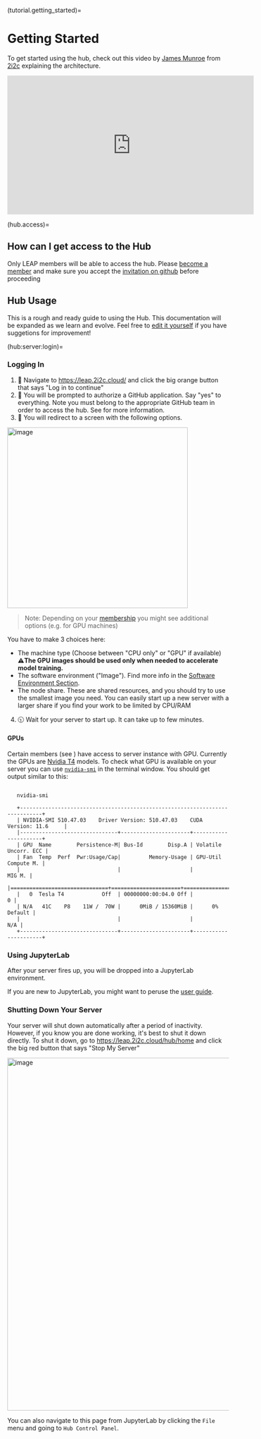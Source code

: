 (tutorial.getting_started)=

# Getting Started

To get started using the hub, check out this video by [James Munroe](https://github.com/jmunroe) from [2i2c](https://2i2c.org) explaining the architecture.

<iframe width="560" height="315" src="https://www.youtube.com/embed/RKXWxtNqWKw" title="YouTube video player" frameborder="0" allow="accelerometer; autoplay; clipboard-write; encrypted-media; gyroscope; picture-in-picture" allowfullscreen></iframe>

(hub.access)=

## How can I get access to the Hub

Only LEAP members will be able to access the hub. Please [become a member](users.membership.apply) and make sure you accept the [invitation on github](faq.where_is_my_invite) before proceeding

## Hub Usage

This is a rough and ready guide to using the Hub.
This documentation will be expanded as we learn and evolve.
Feel free to [edit it yourself](https://github.com/leap-stc/leap-stc.github.io/blob/main/book/leap-pangeo/jupyterhub.md) if you have suggetions for improvement!

(hub:server:login)=

### Logging In

1. 👀 Navigate to <https://leap.2i2c.cloud/> and click the big orange button that says "Log in to continue"
1. 🔐 You will be prompted to authorize a GitHub application. Say "yes" to everything.
   Note you must belong to the appropriate GitHub team in order to access the hub.
   See [](reference.membership.team-resources)  for more information.
1. 📠 You will redirect to a screen with the following options.

<img width="410" alt="image" src="https://github.com/leap-stc/leap-stc.github.io/assets/14314623/088946a1-896f-4ff8-af91-8107c9f14cfd">

> Note: Depending on your [membership](reference.membership.tiers) you might see additional options (e.g. for GPU machines)

You have to make 3 choices here:

- The machine type (Choose between "CPU only" or "GPU" if available)
  **⚠️The GPU images should be used only when needed to accelerate model training.**
- The software environment ("Image"). Find more info in the [Software Environment Section](reference.infrastructure.hub.software_env).
- The node share. These are shared resources, and you should try to use the smallest image you need. You can easily start up a new server with a larger share if you find your work to be limited by CPU/RAM

4. 🕥 Wait for your server to start up. It can take up to few minutes.

#### GPUs

Certain members (see [](reference.membership.team-resources)) have access to server instance with GPU. Currently the GPUs are [Nvidia T4](https://www.nvidia.com/en-us/data-center/tesla-t4/) models. To check what GPU is available on your server you can use [`nvidia-smi`](https://developer.nvidia.com/nvidia-system-management-interface) in the terminal window. You should get output similar to this:

```shell

   nvidia-smi
   
   +-----------------------------------------------------------------------------+
   | NVIDIA-SMI 510.47.03    Driver Version: 510.47.03    CUDA Version: 11.6     |
   |-------------------------------+----------------------+----------------------+
   | GPU  Name        Persistence-M| Bus-Id        Disp.A | Volatile Uncorr. ECC |
   | Fan  Temp  Perf  Pwr:Usage/Cap|         Memory-Usage | GPU-Util  Compute M. |
   |                               |                      |               MIG M. |
   |===============================+======================+======================|
   |   0  Tesla T4            Off  | 00000000:00:04.0 Off |                    0 |
   | N/A   41C    P8    11W /  70W |      0MiB / 15360MiB |      0%      Default |
   |                               |                      |                  N/A |
   +-------------------------------+----------------------+----------------------+
```

### Using JupyterLab

After your server fires up, you will be dropped into a JupyterLab environment.

If you are new to JupyterLab, you might want to peruse the [user guide](https://jupyterlab.readthedocs.io/en/stable/user/interface.html).

### Shutting Down Your Server

Your server will shut down automatically after a period of inactivity.
However, if you know you are done working, it's best to shut it down directly.
To shut it down, go to <https://leap.2i2c.cloud/hub/home> and click the big red button that says "Stop My Server"

<img width="800" alt="image" src="https://user-images.githubusercontent.com/1197350/167768526-7742a260-d353-4bdb-b9d0-36e9cc17aba1.png">

You can also navigate to this page from JupyterLab by clicking the `File` menu and going to `Hub Control Panel`.
